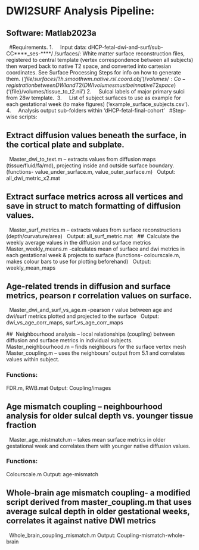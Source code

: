 # DWI2SURF Analysis Pipeline: 
## Software: Matlab2023a
 
#Requirements.
1.     Input data: dHCP-fetal-dwi-and-surf/sub-CC****_ses-****/
/surfaces/: White matter surface reconstruction files, registered to central template (vertex correspondence between all subjects) then warped back to native T2 space, and converted into cartesian coordinates. See Surface Processing Steps for info on how to generate them. (‘${file}/surfaces/?h.smoothwm.native.rsl.coord.obj’)
/volumes/: Co-registration between DWI and T2 (DWI volumes must be in native T2 space)(‘${file}/volumes/tissue_to_t2.nii’)
2.     Sulcal labels of major primary sulci from 28w template.  
3.     List of subject surfaces to use as example for each gestational week (to make figures) (‘example_surface_subjects.csv’).
4.     Analysis output sub-folders within ‘dHCP-fetal-final-cohort’
 
#Step-wise scripts:
## Extract diffusion values beneath the surface, in the cortical plate and subplate. 
 
Master_dwi_to_text.m – extracts values from diffusion maps (tissue/fluid/fa/md), projecting inside and outside surface boundary. (functions- value_under_surface.m, value_outer_surface.m)
 
Output: all_dwi_metric_x2.mat
 
## Extract surface metrics across all vertices and save in struct to match formatting of diffusion values.
 
Master_surf_metrics.m – extracts values from surface reconstructions (depth/curvature/area)
 
Output: all_surf_metric.mat
 
##  Calculate the weekly average values in the diffusion and surface metrics
 
Master_weekly_means.m -calculates mean of surface and dwi metrics in each gestational week & projects to surface
(functions- colourscale.m, makes colour bars to use for plotting beforehand)
 
Output: weekly_mean_maps
 
## Age-related trends in diffusion and surface metrics, pearson r correlation values on surface.
 
Master_dwi_and_surf_vs_age.m -pearson r value between age and dwi/surf metrics plotted and projected to the surface
 
Output: dwi_vs_age_corr_maps, surf_vs_age_corr_maps

##  Neighbourhood analysis – local relationships (coupling) between diffusion and surface metrics in individual subjects.
 
Master_neighbourhood.m – finds neighbours for the surface vertex mesh
Master_coupling.m – uses the neighbours’ output from 5.1 and correlates values within subject.
 
### Functions:
FDR.m, RWB.mat
Output: 
Coupling/images
 
## Age mismatch coupling – neighbourhood analysis for older sulcal depth vs. younger tissue fraction
 
Master_age_mistmatch.m – takes mean surface metrics in older gestational week and correlates them with younger native diffusion values. 
 
### Functions:
Colourscale.m
Output: 
age-mismatch

## Whole-brain age mismatch coupling- a modified script derived from master_coupling.m that uses average sulcal depth in older gestational weeks, correlates it against native DWI metrics
 
Whole_brain_coupling_mismatch.m
Output:
Coupling-mismatch-whole-brain
